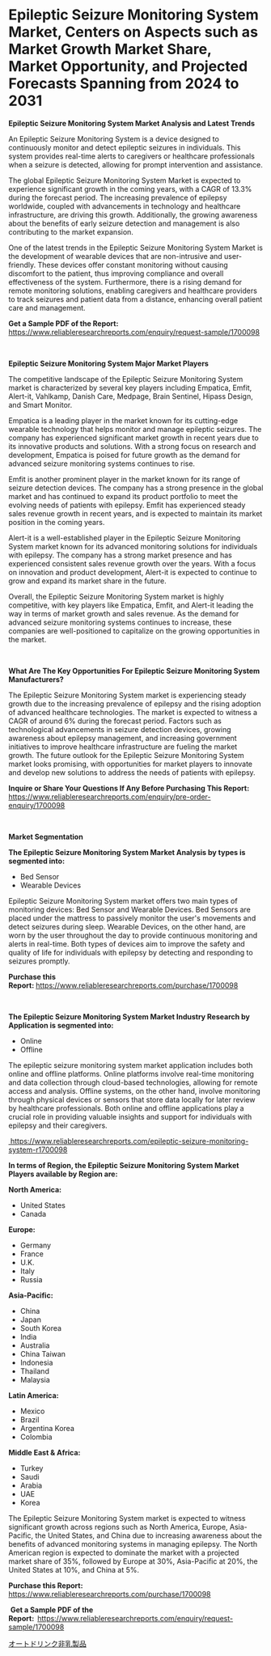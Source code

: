 <p><h1>Epileptic Seizure Monitoring System Market, Centers on Aspects such as Market Growth Market Share, Market Opportunity, and Projected Forecasts Spanning from 2024 to 2031</h1></p><p><strong>Epileptic Seizure Monitoring System Market Analysis and Latest Trends</strong></p>
<p><p>An Epileptic Seizure Monitoring System is a device designed to continuously monitor and detect epileptic seizures in individuals. This system provides real-time alerts to caregivers or healthcare professionals when a seizure is detected, allowing for prompt intervention and assistance.</p><p>The global Epileptic Seizure Monitoring System Market is expected to experience significant growth in the coming years, with a CAGR of 13.3% during the forecast period. The increasing prevalence of epilepsy worldwide, coupled with advancements in technology and healthcare infrastructure, are driving this growth. Additionally, the growing awareness about the benefits of early seizure detection and management is also contributing to the market expansion.</p><p>One of the latest trends in the Epileptic Seizure Monitoring System Market is the development of wearable devices that are non-intrusive and user-friendly. These devices offer constant monitoring without causing discomfort to the patient, thus improving compliance and overall effectiveness of the system. Furthermore, there is a rising demand for remote monitoring solutions, enabling caregivers and healthcare providers to track seizures and patient data from a distance, enhancing overall patient care and management.</p></p>
<p><strong>Get a Sample PDF of the Report:&nbsp;</strong> <a href="https://www.reliableresearchreports.com/enquiry/request-sample/1700098">https://www.reliableresearchreports.com/enquiry/request-sample/1700098</a></p>
<p>&nbsp;</p>
<p><strong>Epileptic Seizure Monitoring System Major Market Players</strong></p>
<p><p>The competitive landscape of the Epileptic Seizure Monitoring System market is characterized by several key players including Empatica, Emfit, Alert-it, Vahlkamp, Danish Care, Medpage, Brain Sentinel, Hipass Design, and Smart Monitor. </p><p>Empatica is a leading player in the market known for its cutting-edge wearable technology that helps monitor and manage epileptic seizures. The company has experienced significant market growth in recent years due to its innovative products and solutions. With a strong focus on research and development, Empatica is poised for future growth as the demand for advanced seizure monitoring systems continues to rise.</p><p>Emfit is another prominent player in the market known for its range of seizure detection devices. The company has a strong presence in the global market and has continued to expand its product portfolio to meet the evolving needs of patients with epilepsy. Emfit has experienced steady sales revenue growth in recent years, and is expected to maintain its market position in the coming years.</p><p>Alert-it is a well-established player in the Epileptic Seizure Monitoring System market known for its advanced monitoring solutions for individuals with epilepsy. The company has a strong market presence and has experienced consistent sales revenue growth over the years. With a focus on innovation and product development, Alert-it is expected to continue to grow and expand its market share in the future.</p><p>Overall, the Epileptic Seizure Monitoring System market is highly competitive, with key players like Empatica, Emfit, and Alert-it leading the way in terms of market growth and sales revenue. As the demand for advanced seizure monitoring systems continues to increase, these companies are well-positioned to capitalize on the growing opportunities in the market.</p></p>
<p>&nbsp;</p>
<p><strong>What Are The Key Opportunities For Epileptic Seizure Monitoring System Manufacturers?</strong></p>
<p><p>The Epileptic Seizure Monitoring System market is experiencing steady growth due to the increasing prevalence of epilepsy and the rising adoption of advanced healthcare technologies. The market is expected to witness a CAGR of around 6% during the forecast period. Factors such as technological advancements in seizure detection devices, growing awareness about epilepsy management, and increasing government initiatives to improve healthcare infrastructure are fueling the market growth. The future outlook for the Epileptic Seizure Monitoring System market looks promising, with opportunities for market players to innovate and develop new solutions to address the needs of patients with epilepsy.</p></p>
<p><strong>Inquire or Share Your Questions If Any Before Purchasing This Report:</strong> <a href="https://www.reliableresearchreports.com/enquiry/pre-order-enquiry/1700098">https://www.reliableresearchreports.com/enquiry/pre-order-enquiry/1700098</a></p>
<p>&nbsp;</p>
<p><strong>Market Segmentation</strong></p>
<p><strong>The Epileptic Seizure Monitoring System Market Analysis by types is segmented into:</strong></p>
<p><ul><li>Bed Sensor</li><li>Wearable Devices</li></ul></p>
<p><p>Epileptic Seizure Monitoring System market offers two main types of monitoring devices: Bed Sensor and Wearable Devices. Bed Sensors are placed under the mattress to passively monitor the user's movements and detect seizures during sleep. Wearable Devices, on the other hand, are worn by the user throughout the day to provide continuous monitoring and alerts in real-time. Both types of devices aim to improve the safety and quality of life for individuals with epilepsy by detecting and responding to seizures promptly.</p></p>
<p><strong>Purchase this Report:&nbsp;</strong><a href="https://www.reliableresearchreports.com/purchase/1700098">https://www.reliableresearchreports.com/purchase/1700098</a></p>
<p>&nbsp;</p>
<p><strong>The Epileptic Seizure Monitoring System Market Industry Research by Application is segmented into:</strong></p>
<p><ul><li>Online</li><li>Offline</li></ul></p>
<p><p>The epileptic seizure monitoring system market application includes both online and offline platforms. Online platforms involve real-time monitoring and data collection through cloud-based technologies, allowing for remote access and analysis. Offline systems, on the other hand, involve monitoring through physical devices or sensors that store data locally for later review by healthcare professionals. Both online and offline applications play a crucial role in providing valuable insights and support for individuals with epilepsy and their caregivers.</p></p>
<p><a href="https://www.reliableresearchreports.com/epileptic-seizure-monitoring-system-r1700098">&nbsp;https://www.reliableresearchreports.com/epileptic-seizure-monitoring-system-r1700098</a></p>
<p><strong>In terms of Region, the Epileptic Seizure Monitoring System Market Players available by Region are:</strong></p>
<p>
    <p> <strong> North America: </strong>
        <ul>
            <li>United States</li>
            <li>Canada</li>
        </ul>
        </p> 
    <p> <strong> Europe: </strong>
        <ul>
            <li>Germany</li>
            <li>France</li>
            <li>U.K.</li>
            <li>Italy</li>
            <li>Russia</li>
        </ul>
        </p> 
    <p> <strong> Asia-Pacific: </strong>
        <ul>
            <li>China</li>
            <li>Japan</li>
            <li>South Korea</li>
            <li>India</li>
            <li>Australia</li>
            <li>China Taiwan</li>
            <li>Indonesia</li>
            <li>Thailand</li>
            <li>Malaysia</li>
        </ul>
        </p> 
    <p> <strong> Latin America: </strong>
        <ul>
            <li>Mexico</li>
            <li>Brazil</li>
            <li>Argentina Korea</li>
            <li>Colombia</li>
        </ul>
        </p> 
    <p> <strong> Middle East & Africa: </strong>
        <ul>
            <li>Turkey</li>
            <li>Saudi</li>
            <li>Arabia</li>
            <li>UAE</li>
            <li>Korea</li>
        </ul>
    </p>
    </p>
<p><p>The Epileptic Seizure Monitoring System market is expected to witness significant growth across regions such as North America, Europe, Asia-Pacific, the United States, and China due to increasing awareness about the benefits of advanced monitoring systems in managing epilepsy. The North American region is expected to dominate the market with a projected market share of 35%, followed by Europe at 30%, Asia-Pacific at 20%, the United States at 10%, and China at 5%.</p></p>
<p><strong>Purchase this Report: </strong><a href="https://www.reliableresearchreports.com/purchase/1700098">https://www.reliableresearchreports.com/purchase/1700098</a></p>
<p>&nbsp;<strong>Get a Sample PDF of the Report:&nbsp;&nbsp;</strong><a href="https://www.reliableresearchreports.com/enquiry/request-sample/1700098">https://www.reliableresearchreports.com/enquiry/request-sample/1700098</a></p>
<p><strong></strong></p>
<p><p><a href="https://github.com/avbqbctihcbe2/Market-Research-Report-List-2/blob/main/3624918124726.md">オートドリンク非乳製品</a></p></p>
